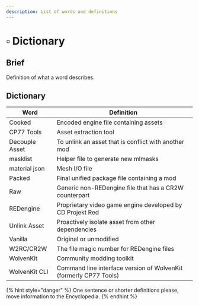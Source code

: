 ```yaml
---
description: List of words and definitions
---
```


# ▫ Dictionary

## Brief

Definition of what  a word describes.

## Dictionary

| Word           | Definition                                                        |
| -------------- | ----------------------------------------------------------------- |
| Cooked         | Encoded engine file containing assets                             |
| CP77 Tools     | Asset extraction tool                                             |
| Decouple Asset | To unlink an asset that is conflict with another mod              |
| masklist       | Helper file to generate new mlmasks                               |
| material json  | Mesh I/O file                                                     |
| Packed         | Final unified package file containing a mod                       |
| Raw            | Generic non-REDengine file that has a CR2W counterpart            |
| REDengine      | Proprietary video game engine developed by CD Projekt Red         |
| Unlink Asset   | Proactively isolate asset from other dependencies                 |
| Vanilla        | Original or unmodified                                            |
| W2RC/CR2W      | The file magic number for REDengine files                         |
| WolvenKit      | Community modding toolkit                                         |
| WolvenKit CLI  | Command line interface version of WolvenKit (formerly CP77 Tools) |



{% hint style="danger" %}
One sentence or shorter definitions please, move information to the Encyclopedia.
{% endhint %}


